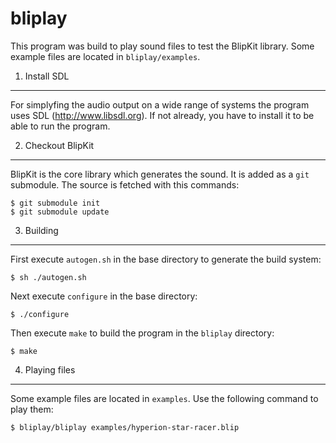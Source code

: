 bliplay
=======

This program was build to play sound files to test the BlipKit library.
Some example files are located in `bliplay/examples`.

1. Install SDL
--------------

For simplyfing the audio output on a wide range of systems the program uses SDL
(<http://www.libsdl.org>). If not already, you have to install it to be able to
run the program.

2. Checkout BlipKit
-------------------

BlipKit is the core library which generates the sound. It is added as a `git`
submodule. The source is fetched with this commands:

```Shell
$ git submodule init
$ git submodule update
```

3. Building
-----------

First execute `autogen.sh` in the base directory to generate the build system:

```Shell
$ sh ./autogen.sh
```

Next execute `configure` in the base directory:

```Shell
$ ./configure
```

Then execute `make` to build the program in the `bliplay` directory:

```Shell
$ make
```

4. Playing files
----------------

Some example files are located in `examples`. Use the following command to play them:

```Shell
$ bliplay/bliplay examples/hyperion-star-racer.blip
```
